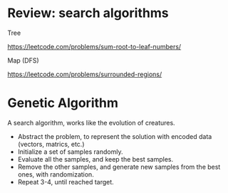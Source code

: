 # Review: search algorithms

Tree 

https://leetcode.com/problems/sum-root-to-leaf-numbers/

Map (DFS)

https://leetcode.com/problems/surrounded-regions/

# Genetic Algorithm

A search algorithm, works like the evolution of creatures.

* Abstract the problem, to represent the solution with encoded data (vectors, matrics, etc.)
* Initialize a set of samples randomly.
* Evaluate all the samples, and keep the best samples.
* Remove the other samples, and generate new samples from the best ones, with randomization.
* Repeat 3-4, until reached target.